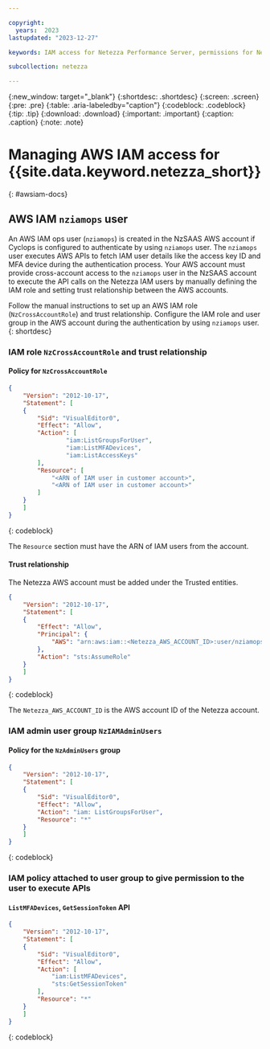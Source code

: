 ```yaml
---

copyright:
  years:  2023
lastupdated: "2023-12-27"

keywords: IAM access for Netezza Performance Server, permissions for Netezza Performance Server, identity and access management for Netezza Performance Server, roles for Netezza Performance Server, actions for Netezza Performance Server, assigning access for Netezza Performance Server

subcollection: netezza

---
```


{:new_window: target="_blank"}
{:shortdesc: .shortdesc}
{:screen: .screen}
{:pre: .pre}
{:table: .aria-labeledby="caption"}
{:codeblock: .codeblock}
{:tip: .tip}
{:download: .download}
{:important: .important}
{:caption: .caption}
{:note: .note}

# Managing AWS IAM access for {{site.data.keyword.netezza_short}}
{: #awsiam-docs}

## AWS IAM `nziamops` user
An AWS IAM ops user (`nziamops`) is created in the NzSAAS AWS account if Cyclops is configured to authenticate by using `nziamops` user. The `nziamops` user executes AWS APIs to fetch IAM user details like the access key ID and MFA device during the authentication process. Your AWS account must provide cross-account access to the `nziamops` user in the NzSAAS account to execute the API calls on the Netezza IAM users by manually defining the IAM role and setting trust relationship between the AWS accounts.

Follow the manual instructions to set up an AWS IAM role (`NzCrossAccountRole`) and trust relationship. Configure the IAM role and user group in the AWS account during the authentication by using `nziamops` user.
{: shortdesc}

### IAM role `NzCrossAccountRole` and trust relationship

#### Policy for `NzCrossAccountRole`
```json
{
    "Version": "2012-10-17",
    "Statement": [
    {
        "Sid": "VisualEditor0",
        "Effect": "Allow",
        "Action": [
                "iam:ListGroupsForUser",
                "iam:ListMFADevices",
                "iam:ListAccessKeys"
        ],
        "Resource": [
            "<ARN of IAM user in customer account>",
            "<ARN of IAM user in customer account>"
        ]
    }
    ]
}
```
{: codeblock}

The `Resource` section must have the ARN of IAM users from the account.

#### Trust relationship
The Netezza AWS account must be added under the Trusted entities.

```json
{
    "Version": "2012-10-17",
    "Statement": [
    {
        "Effect": "Allow",
        "Principal": {
            "AWS": "arn:aws:iam::<Netezza_AWS_ACCOUNT_ID>:user/nziamopsuser"
        },
        "Action": "sts:AssumeRole"
    }
    ]
}
```
{: codeblock}

The `Netezza_AWS_ACCOUNT_ID` is the AWS account ID of the Netezza account.

### IAM admin user group `NzIAMAdminUsers`

#### Policy for the `NzAdminUsers` group
```json
{
    "Version": "2012-10-17",
    "Statement": [
    {
        "Sid": "VisualEditor0",
        "Effect": "Allow",
        "Action": "iam: ListGroupsForUser",
        "Resource": "*"
    }
    ]
}
```
{: codeblock}

### IAM policy attached to user group to give permission to the user to execute APIs

#### `ListMFADevices`, `GetSessionToken` API
```json
{
    "Version": "2012-10-17",
    "Statement": [
    {
        "Sid": "VisualEditor0",
        "Effect": "Allow",
        "Action": [
            "iam:ListMFADevices",
            "sts:GetSessionToken"
        ],
        "Resource": "*"
    }
    ]
}
```
{: codeblock}
